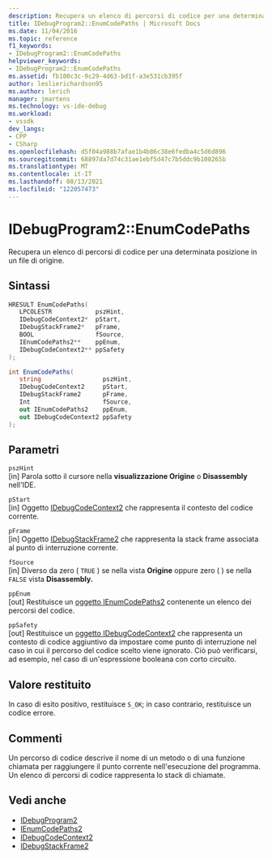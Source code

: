 ```yaml
---
description: Recupera un elenco di percorsi di codice per una determinata posizione in un file di origine.
title: IDebugProgram2::EnumCodePaths | Microsoft Docs
ms.date: 11/04/2016
ms.topic: reference
f1_keywords:
- IDebugProgram2::EnumCodePaths
helpviewer_keywords:
- IDebugProgram2::EnumCodePaths
ms.assetid: fb100c3c-9c29-4d63-bd1f-a3e531cb395f
author: leslierichardson95
ms.author: lerich
manager: jmartens
ms.technology: vs-ide-debug
ms.workload:
- vssdk
dev_langs:
- CPP
- CSharp
ms.openlocfilehash: d5f04a988b7afae1b4b86c38e6fedba4c5d6d896
ms.sourcegitcommit: 68897da7d74c31ae1ebf5d47c7b5ddc9b108265b
ms.translationtype: MT
ms.contentlocale: it-IT
ms.lasthandoff: 08/13/2021
ms.locfileid: "122057473"
---
```

# <a name="idebugprogram2enumcodepaths"></a>IDebugProgram2::EnumCodePaths
Recupera un elenco di percorsi di codice per una determinata posizione in un file di origine.

## <a name="syntax"></a>Sintassi

```cpp
HRESULT EnumCodePaths( 
   LPCOLESTR            pszHint,
   IDebugCodeContext2*  pStart,
   IDebugStackFrame2*   pFrame,
   BOOL                 fSource,
   IEnumCodePaths2**    ppEnum,
   IDebugCodeContext2** ppSafety
);
```

```csharp
int EnumCodePaths( 
   string                 pszHint,
   IDebugCodeContext2     pStart,
   IDebugStackFrame2      pFrame,
   Int                    fSource,
   out IEnumCodePaths2    ppEnum,
   out IDebugCodeContext2 ppSafety
);
```

## <a name="parameters"></a>Parametri
`pszHint`\
[in] Parola sotto il cursore nella **visualizzazione Origine** o **Disassembly** nell'IDE.

`pStart`\
[in] Oggetto [IDebugCodeContext2](../../../extensibility/debugger/reference/idebugcodecontext2.md) che rappresenta il contesto del codice corrente.

`pFrame`\
[in] Oggetto [IDebugStackFrame2](../../../extensibility/debugger/reference/idebugstackframe2.md) che rappresenta la stack frame associata al punto di interruzione corrente.

`fSource`\
[in] Diverso da zero ( `TRUE` ) se nella vista **Origine** oppure zero ( ) se nella `FALSE` vista **Disassembly.**

`ppEnum`\
[out] Restituisce un [oggetto IEnumCodePaths2](../../../extensibility/debugger/reference/ienumcodepaths2.md) contenente un elenco dei percorsi del codice.

`ppSafety`\
[out] Restituisce un [oggetto IDebugCodeContext2](../../../extensibility/debugger/reference/idebugcodecontext2.md) che rappresenta un contesto di codice aggiuntivo da impostare come punto di interruzione nel caso in cui il percorso del codice scelto viene ignorato. Ciò può verificarsi, ad esempio, nel caso di un'espressione booleana con corto circuito.

## <a name="return-value"></a>Valore restituito
 In caso di esito positivo, restituisce `S_OK`; in caso contrario, restituisce un codice errore.

## <a name="remarks"></a>Commenti
 Un percorso di codice descrive il nome di un metodo o di una funzione chiamata per raggiungere il punto corrente nell'esecuzione del programma. Un elenco di percorsi di codice rappresenta lo stack di chiamate.

## <a name="see-also"></a>Vedi anche
- [IDebugProgram2](../../../extensibility/debugger/reference/idebugprogram2.md)
- [IEnumCodePaths2](../../../extensibility/debugger/reference/ienumcodepaths2.md)
- [IDebugCodeContext2](../../../extensibility/debugger/reference/idebugcodecontext2.md)
- [IDebugStackFrame2](../../../extensibility/debugger/reference/idebugstackframe2.md)
